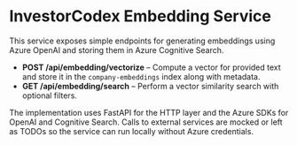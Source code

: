 # InvestorCodex Embedding Service

This service exposes simple endpoints for generating embeddings using Azure OpenAI and storing them in Azure Cognitive Search.

- **POST /api/embedding/vectorize** – Compute a vector for provided text and store it in the `company-embeddings` index along with metadata.
- **GET /api/embedding/search** – Perform a vector similarity search with optional filters.

The implementation uses FastAPI for the HTTP layer and the Azure SDKs for OpenAI and Cognitive Search. Calls to external services are mocked or left as TODOs so the service can run locally without Azure credentials.
